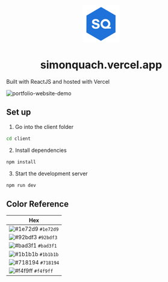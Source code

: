 <div align="center">
  <img alt="Logo" src="https://github.com/simon-quach/Portfolio/blob/main/client/public/portfolio-logo.svg?raw=true" width="100" />
</div>
<h1 align="center">
  simonquach.vercel.app
</h1 align="center">
<div>
  Built with ReactJS and hosted with Vercel
 </div>

![portfolio-website-demo](https://user-images.githubusercontent.com/43255108/218190049-1454b17f-db49-42e7-bb71-357c7dbd9d85.png)

## Set up

1. Go into the client folder

```sh
cd client
```

2. Install dependencies

```sh
npm install
```

3. Start the development server

```sh
npm run dev
```

## Color Reference
| Hex                                                                |
| ------------------------------------------------------------------ |
| ![#1e72d9](https://via.placeholder.com/10/1e72d9?text=+) `#1e72d9` |
| ![#92bdf3](https://via.placeholder.com/10/92bdf3?text=+) `#92bdf3` |
| ![#bad3f1](https://via.placeholder.com/10/bad3f1?text=+) `#bad3f1` |
| ![#1b1b1b](https://via.placeholder.com/10/1b1b1b?text=+) `#1b1b1b` |
| ![#718194](https://via.placeholder.com/10/718194?text=+) `#718194` |
| ![#f4f9ff](https://via.placeholder.com/10/f4f9ff?text=+) `#f4f9ff` |
